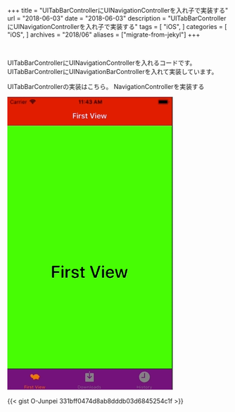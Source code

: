 +++
title = "UITabBarControllerにUINavigationControllerを入れ子で実装する"
url = "2018-06-03"
date = "2018-06-03"
description = "UITabBarControllerにUINavigationControllerを入れ子で実装する"
tags = [
  "iOS",
]
categories = [
  "iOS",
]
archives = "2018/06"
aliases = ["migrate-from-jekyl"]
+++

<br>

UITabBarControllerにUINavigationControllerを入れるコードです。
UITabBarControllerにUINavigationBarControllerを入れて実装しています。

UITabBarControllerの実装はこちら。
NavigationControllerを実装する

![alt](1.gif)

{{< gist O-Junpei 331bff0474d8ab8dddb03d6845254c1f >}}
